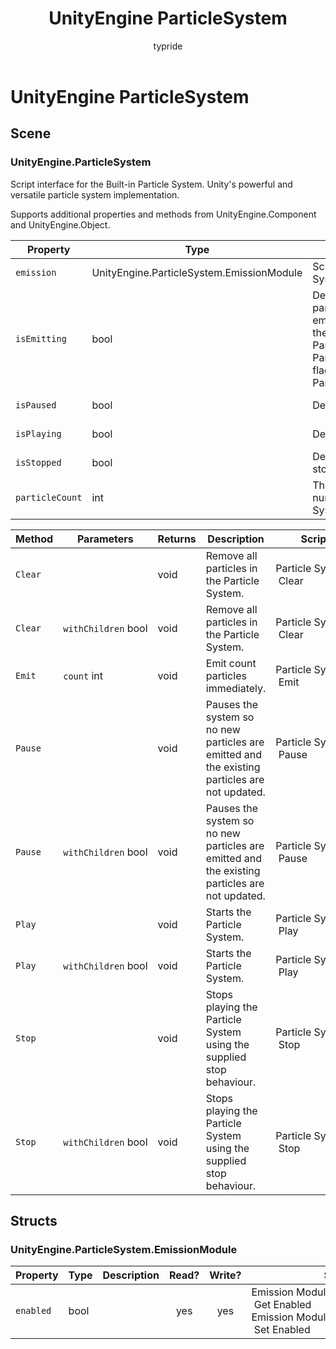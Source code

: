 ﻿---
title: UnityEngine ParticleSystem
description: UnityEngine ParticleSystem
author: typride
ms.author: vinnietieto
ms.date: 9/13/2023
ms.topic: Guide
keywords: Microsoft Mesh, UnityEngine ParticleSystem, allowlist, ParticleSystem
---

# UnityEngine ParticleSystem

## Scene

### UnityEngine\.ParticleSystem

Script interface for the Built\-in Particle System\. Unity's powerful and versatile particle system implementation\.

Supports additional properties and methods from UnityEngine\.Component and UnityEngine\.Object.

| Property | Type | Description | Read? | Write? | Share? | Script |
|----------|------|-------------|:-----:|:------:|:------:|--------|
|`emission`|UnityEngine\.ParticleSystem\.EmissionModule|Script interface for the EmissionModule of a Particle System\.|yes|no|no|Particle System \| Get Emission
|`isEmitting`|bool|Determines whether the Particle System is emitting particles\. A Particle System may stop emitting when its emission module has finished, it has been paused or if the system has been stopped using ParticleSystem\.Stop\|Stop with the ParticleSystemStopBehavior\.StopEmitting\|StopEmitting flag\. Resume emitting by calling ParticleSystem\.Play\|Play\.|yes|no|no|Particle System \| Is Emitting
|`isPaused`|bool|Determines whether the Particle System is paused\.|yes|no|no|Particle System \| Is Paused
|`isPlaying`|bool|Determines whether the Particle System is playing\.|yes|no|no|Particle System \| Is Playing
|`isStopped`|bool|Determines whether the Particle System is in the stopped state\.|yes|no|no|Particle System \| Is Stopped
|`particleCount`|int|The current number of particles \(Read Only\)\. The number doesn't include particles of child Particle Systems|yes|no|no|Particle System \| Get Particle Count

| Method | Parameters | Returns | Description | Script |
|--------|------------|---------|-------------|--------|
|`Clear`||void|Remove all particles in the Particle System\.|Particle System \| Clear
|`Clear`|`withChildren` bool|void|Remove all particles in the Particle System\.|Particle System \| Clear
|`Emit`|`count` int|void|Emit count particles immediately\.|Particle System \| Emit
|`Pause`||void|Pauses the system so no new particles are emitted and the existing particles are not updated\.|Particle System \| Pause
|`Pause`|`withChildren` bool|void|Pauses the system so no new particles are emitted and the existing particles are not updated\.|Particle System \| Pause
|`Play`||void|Starts the Particle System\.|Particle System \| Play
|`Play`|`withChildren` bool|void|Starts the Particle System\.|Particle System \| Play
|`Stop`||void|Stops playing the Particle System using the supplied stop behaviour\.|Particle System \| Stop
|`Stop`|`withChildren` bool|void|Stops playing the Particle System using the supplied stop behaviour\.|Particle System \| Stop

## Structs

### UnityEngine\.ParticleSystem\.EmissionModule



| Property | Type | Description | Read? | Write? | Script |
|----------|------|-------------|:-----:|:------:|--------|
|`enabled`|bool||yes|yes|Emission Module of Particle System \| Get Enabled<br>Emission Module of Particle System \| Set Enabled

